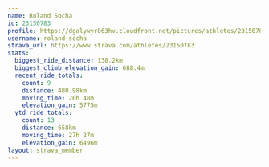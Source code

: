 ```yaml
---
name: Roland Socha
id: 23150783
profile: https://dgalywyr863hv.cloudfront.net/pictures/athletes/23150783/14745672/4/large.jpg
username: roland-socha
strava_url: https://www.strava.com/athletes/23150783
stats:
  biggest_ride_distance: 138.2km
  biggest_climb_elevation_gain: 688.4m
  recent_ride_totals:
    count: 9
    distance: 480.98km
    moving_time: 20h 48m
    elevation_gain: 5775m
  ytd_ride_totals:
    count: 13
    distance: 658km
    moving_time: 27h 27m
    elevation_gain: 6496m
layout: strava_member
--- 
```

